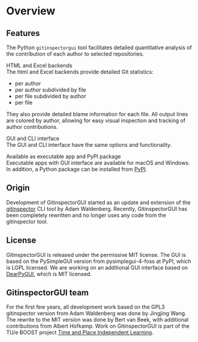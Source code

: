 # Overview

## Features

The Python `gitinspectorgui` tool facilitates detailed quantitative analysis of the
contribution of each author to selected repositories.

HTML and Excel backends  
The html and Excel backends provide detailed Git statistics:

- per author
- per author subdivided by file
- per file subdivided by author
- per file

They also provide detailed blame information for each file. All output lines are colored
by author, allowing for easy visual inspection and tracking of author contributions.

GUI and CLI interface  
The GUI and CLI interface have the same options and functionality.

Available as executable app and PyPI package  
Executable apps with GUI interface are available for macOS and Windows. In addition, a
Python package can be installed from [PyPI](https://pypi.org/project/gitinspectorgui/).

## Origin

Development of GitinspectorGUI started as an update and extension of the
[gitinspector](https://github.com/ejwa/gitinspector) CLI tool by Adam Waldenberg.
Recently, GitinspectorGUI has been completely rewritten and no longer uses any code from
the gitinspector tool.

## License

GitinspectorGUI is released under the permissive MIT license. The GUI is based on the
PySimpleGUI version from pysimplegui-4-foss at PyPI, which is LGPL licensed. We are
working on an additional GUI interface based on
[DearPyGUI](https://github.com/hoffstadt/DearPyGui), which is MIT licensed.

## GitinspectorGUI team

For the first few years, all development work based on the GPL3 gitinspector version
from Adam Waldenberg was done by Jingjing Wang. The rewrite to the MIT version was done
by Bert van Beek, with additional contributions from Albert Hofkamp. Work on
GitinspectorGUI is part of the TU/e BOOST project
[Time and Place Independent Learning](https://boost.tue.nl/projects/ict-tools-to-support-tpil-in-project-groups/).
